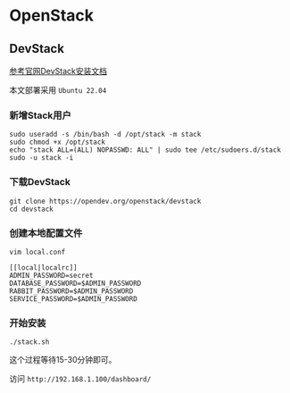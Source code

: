 # OpenStack

## DevStack

[参考官网DevStack安装文档](https://docs.openstack.org/devstack/latest/)

本文部署采用 `Ubuntu 22.04`

### 新增Stack用户 

```shell
sudo useradd -s /bin/bash -d /opt/stack -m stack
sudo chmod +x /opt/stack
echo "stack ALL=(ALL) NOPASSWD: ALL" | sudo tee /etc/sudoers.d/stack
sudo -u stack -i
```

### 下载DevStack

```shell
git clone https://opendev.org/openstack/devstack
cd devstack
```

### 创建本地配置文件
```shell
vim local.conf

[[local|localrc]]
ADMIN_PASSWORD=secret
DATABASE_PASSWORD=$ADMIN_PASSWORD
RABBIT_PASSWORD=$ADMIN_PASSWORD
SERVICE_PASSWORD=$ADMIN_PASSWORD
```

### 开始安装

```shell
./stack.sh
```
这个过程等待15-30分钟即可。

访问 `http://192.168.1.100/dashboard/`
